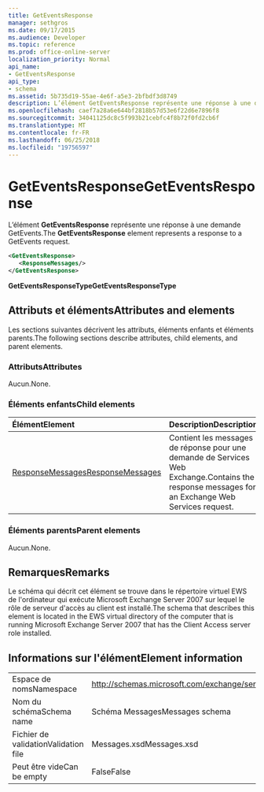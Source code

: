 ```yaml
---
title: GetEventsResponse
manager: sethgros
ms.date: 09/17/2015
ms.audience: Developer
ms.topic: reference
ms.prod: office-online-server
localization_priority: Normal
api_name:
- GetEventsResponse
api_type:
- schema
ms.assetid: 5b735d19-55ae-4e6f-a5e3-2bfbdf3d8749
description: L’élément GetEventsResponse représente une réponse à une demande GetEvents.
ms.openlocfilehash: caef7a28a6e644bf2818b57d53e6f22d6e7896f8
ms.sourcegitcommit: 34041125dc8c5f993b21cebfc4f8b72f0fd2cb6f
ms.translationtype: MT
ms.contentlocale: fr-FR
ms.lasthandoff: 06/25/2018
ms.locfileid: "19756597"
---
```

# <a name="geteventsresponse"></a><span data-ttu-id="222ef-103">GetEventsResponse</span><span class="sxs-lookup"><span data-stu-id="222ef-103">GetEventsResponse</span></span>

<span data-ttu-id="222ef-104">L’élément **GetEventsResponse** représente une réponse à une demande GetEvents.</span><span class="sxs-lookup"><span data-stu-id="222ef-104">The **GetEventsResponse** element represents a response to a GetEvents request.</span></span> 
  
```xml
<GetEventsResponse>
   <ResponseMessages/>
</GetEventsResponse>
```

 <span data-ttu-id="222ef-105">**GetEventsResponseType**</span><span class="sxs-lookup"><span data-stu-id="222ef-105">**GetEventsResponseType**</span></span>
## <a name="attributes-and-elements"></a><span data-ttu-id="222ef-106">Attributs et éléments</span><span class="sxs-lookup"><span data-stu-id="222ef-106">Attributes and elements</span></span>

<span data-ttu-id="222ef-107">Les sections suivantes décrivent les attributs, éléments enfants et éléments parents.</span><span class="sxs-lookup"><span data-stu-id="222ef-107">The following sections describe attributes, child elements, and parent elements.</span></span>
  
### <a name="attributes"></a><span data-ttu-id="222ef-108">Attributs</span><span class="sxs-lookup"><span data-stu-id="222ef-108">Attributes</span></span>

<span data-ttu-id="222ef-109">Aucun.</span><span class="sxs-lookup"><span data-stu-id="222ef-109">None.</span></span>
  
### <a name="child-elements"></a><span data-ttu-id="222ef-110">Éléments enfants</span><span class="sxs-lookup"><span data-stu-id="222ef-110">Child elements</span></span>

|<span data-ttu-id="222ef-111">**Élément**</span><span class="sxs-lookup"><span data-stu-id="222ef-111">**Element**</span></span>|<span data-ttu-id="222ef-112">**Description**</span><span class="sxs-lookup"><span data-stu-id="222ef-112">**Description**</span></span>|
|:-----|:-----|
|[<span data-ttu-id="222ef-113">ResponseMessages</span><span class="sxs-lookup"><span data-stu-id="222ef-113">ResponseMessages</span></span>](responsemessages.md) <br/> |<span data-ttu-id="222ef-114">Contient les messages de réponse pour une demande de Services Web Exchange.</span><span class="sxs-lookup"><span data-stu-id="222ef-114">Contains the response messages for an Exchange Web Services request.</span></span>  <br/> |
   
### <a name="parent-elements"></a><span data-ttu-id="222ef-115">Éléments parents</span><span class="sxs-lookup"><span data-stu-id="222ef-115">Parent elements</span></span>

<span data-ttu-id="222ef-116">Aucun.</span><span class="sxs-lookup"><span data-stu-id="222ef-116">None.</span></span>
  
## <a name="remarks"></a><span data-ttu-id="222ef-117">Remarques</span><span class="sxs-lookup"><span data-stu-id="222ef-117">Remarks</span></span>

<span data-ttu-id="222ef-118">Le schéma qui décrit cet élément se trouve dans le répertoire virtuel EWS de l'ordinateur qui exécute Microsoft Exchange Server 2007 sur lequel le rôle de serveur d'accès au client est installé.</span><span class="sxs-lookup"><span data-stu-id="222ef-118">The schema that describes this element is located in the EWS virtual directory of the computer that is running Microsoft Exchange Server 2007 that has the Client Access server role installed.</span></span>
  
## <a name="element-information"></a><span data-ttu-id="222ef-119">Informations sur l'élément</span><span class="sxs-lookup"><span data-stu-id="222ef-119">Element information</span></span>

|||
|:-----|:-----|
|<span data-ttu-id="222ef-120">Espace de noms</span><span class="sxs-lookup"><span data-stu-id="222ef-120">Namespace</span></span>  <br/> |http://schemas.microsoft.com/exchange/services/2006/messages  <br/> |
|<span data-ttu-id="222ef-121">Nom du schéma</span><span class="sxs-lookup"><span data-stu-id="222ef-121">Schema name</span></span>  <br/> |<span data-ttu-id="222ef-122">Schéma Messages</span><span class="sxs-lookup"><span data-stu-id="222ef-122">Messages schema</span></span>  <br/> |
|<span data-ttu-id="222ef-123">Fichier de validation</span><span class="sxs-lookup"><span data-stu-id="222ef-123">Validation file</span></span>  <br/> |<span data-ttu-id="222ef-124">Messages.xsd</span><span class="sxs-lookup"><span data-stu-id="222ef-124">Messages.xsd</span></span>  <br/> |
|<span data-ttu-id="222ef-125">Peut être vide</span><span class="sxs-lookup"><span data-stu-id="222ef-125">Can be empty</span></span>  <br/> |<span data-ttu-id="222ef-126">False</span><span class="sxs-lookup"><span data-stu-id="222ef-126">False</span></span>  <br/> |
   

